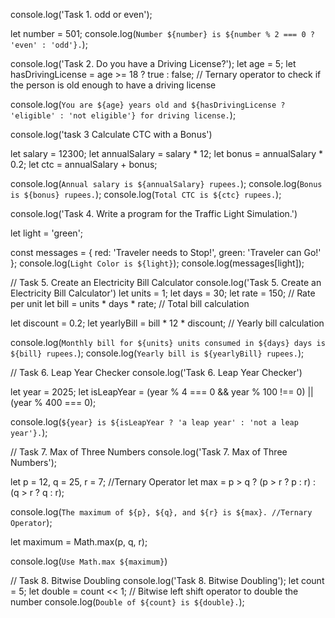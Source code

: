 
console.log('Task 1. odd or even'); 

let number = 501; 
console.log(`Number ${number} is ${number % 2 === 0 ? 'even' : 'odd'}.`);


console.log('Task 2. Do you have a Driving License?');
let age = 5;
let hasDrivingLicense = age >= 18 ? true : false; // Ternary operator to check if the person is old enough to have a driving license

console.log(`You are ${age} years old and ${hasDrivingLicense ? 'eligible' : 'not eligible'} for driving license.`);


console.log('task 3 Calculate CTC with a Bonus')

let salary = 12300;
let annualSalary = salary * 12;
let bonus = annualSalary * 0.2;
let ctc = annualSalary + bonus;

console.log(`Annual salary is ${annualSalary} rupees.`);
console.log(`Bonus is ${bonus} rupees.`);
console.log(`Total CTC is ${ctc} rupees.`);



console.log('Task 4. Write a program for the Traffic Light Simulation.')

let light = 'green'; 

const messages = {
    red: 'Traveler needs to Stop!',
    green: 'Traveler can Go!'
};
console.log(`Light Color is ${light}`);
console.log(messages[light]);

// Task 5. Create an Electricity Bill Calculator
console.log('Task 5. Create an Electricity Bill Calculator')
let units = 1; 
let days = 30; 
let rate = 150; // Rate per unit
let bill = units * days * rate; // Total bill calculation

let discount = 0.2; 
let yearlyBill = bill * 12 * discount; // Yearly bill calculation


console.log(`Monthly bill for ${units} units consumed in ${days} days is ${bill} rupees.`);
console.log(`Yearly bill is ${yearlyBill} rupees.`);

// Task 6. Leap Year Checker
console.log('Task 6. Leap Year Checker')

let year = 2025;
let isLeapYear = (year % 4 === 0 && year % 100 !== 0) || (year % 400 === 0); 


console.log(`${year} is ${isLeapYear ? 'a leap year' : 'not a leap year'}.`);

// Task 7. Max of Three Numbers
console.log('Task 7. Max of Three Numbers');

let p = 12, q = 25, r = 7;
//Ternary Operator
let max = p > q 
    ? (p > r ? p : r) 
    : (q > r ? q : r);

console.log(`The maximum of ${p}, ${q}, and ${r} is ${max}. //Ternary Operator`);

let maximum = Math.max(p, q, r);

console.log(`Use Math.max ${maximum}`)


// Task 8. Bitwise Doubling
console.log('Task 8. Bitwise Doubling');
let count = 5;
let double = count << 1; // Bitwise left shift operator to double the number
console.log(`Double of ${count} is ${double}.`);
